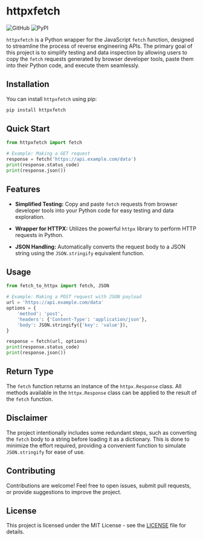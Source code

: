 # httpxfetch

![GitHub](https://img.shields.io/github/license/AdaiasMagdiel/httpxfetch)
![PyPI](https://img.shields.io/pypi/v/httpxfetch)

`httpxfetch` is a Python wrapper for the JavaScript `fetch` function, designed to streamline the process of reverse engineering APIs. The primary goal of this project is to simplify testing and data inspection by allowing users to copy the `fetch` requests generated by browser developer tools, paste them into their Python code, and execute them seamlessly.

## Installation

You can install `httpxfetch` using pip:

```bash
pip install httpxfetch
```

## Quick Start

```python
from httpxfetch import fetch

# Example: Making a GET request
response = fetch('https://api.example.com/data')
print(response.status_code)
print(response.json())
```

## Features

- **Simplified Testing:** Copy and paste `fetch` requests from browser developer tools into your Python code for easy testing and data exploration.

- **Wrapper for HTTPX:** Utilizes the powerful `httpx` library to perform HTTP requests in Python.

- **JSON Handling:** Automatically converts the request body to a JSON string using the `JSON.stringify` equivalent function.

## Usage

```python
from fetch_to_httpx import fetch, JSON

# Example: Making a POST request with JSON payload
url = 'https://api.example.com/data'
options = {
    'method': 'post',
    'headers': {'Content-Type': 'application/json'},
    'body': JSON.stringify({'key': 'value'}),
}

response = fetch(url, options)
print(response.status_code)
print(response.json())
```

## Return Type

The `fetch` function returns an instance of the `httpx.Response` class. All methods available in the `httpx.Response` class can be applied to the result of the `fetch` function.

## Disclaimer

The project intentionally includes some redundant steps, such as converting the `fetch` body to a string before loading it as a dictionary. This is done to minimize the effort required, providing a convenient function to simulate `JSON.stringify` for ease of use.

## Contributing

Contributions are welcome! Feel free to open issues, submit pull requests, or provide suggestions to improve the project.

## License

This project is licensed under the MIT License - see the [LICENSE](LICENSE) file for details.
